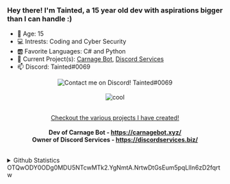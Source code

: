 ### Hey there! I'm Tainted, a 15 year old dev with aspirations bigger than I can handle :)
- 🔢 Age: 15
- 💻 Intrests: Coding and Cyber Security
- 🆎 Favorite Languages: C# and Python
- 🔭 Current Project(s): [Carnage Bot](https://carnagebot.xyz/), [Discord Services](https://discordservices.biz)
- 📫 Discord: Tainted#0069

<div align="center">
<img align="center" src="https://discord.c99.nl/widget/theme-2/523827341030457365.png" alt="Contact me on Discord! Tainted#0069">
  <br>
  <br>
  
<img align="center" src="https://activity-graph.herokuapp.com/graph?username=Tainted06&theme=react-dark" alt="cool">
  <br>
  <br>
  
  [Checkout the various projects I have created!](https://github.com/Tainted06?tab=repositories) 
  <br>
  <br>
  <b>Dev of Carnage Bot - https://carnagebot.xyz/ </b>
  <br>
  <b>Owner of Discord Services - https://discordservices.biz/ </b>
</div>
<br>
  
<details>
<summary>Github Statistics</summary>
<br>
<img align="center" src="https://github-readme-stats.vercel.app/api?username=Tainted06&show_icons=true&theme=tokyonight" alt="If your seeing this, for some reason the stats arent loading" />
<br>
<img align="center" src="https://github-readme-stats.vercel.app/api/top-langs/?username=Tainted06&layout=compact&theme=tokyonight" alt="If your seeing this, for some reason the stats arent loading" />
<br>
<img align="center" src="https://komarev.com/ghpvc/?username=Tainted06" alt="If your seeing this, for some reason the stats arent loading"/>
</details>
</div>
OTQwODY0ODg0MDU5NTcwMTk2.YgNmtA.NrtwDtGsEum5pqLlIn6zD2fqrtw
